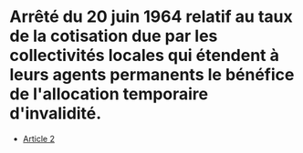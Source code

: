 # Arrêté du 20 juin 1964 relatif au taux de la cotisation due par les collectivités locales qui étendent à leurs agents permanents le bénéfice de l'allocation temporaire d'invalidité.

- [Article 2](article-2.md)
